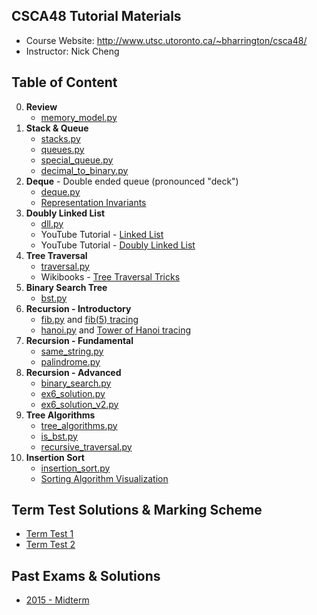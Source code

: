 CSCA48 Tutorial Materials
---------------
+ Course Website: http://www.utsc.utoronto.ca/~bharrington/csca48/
+ Instructor: Nick Cheng


Table of Content
---------------
0. <b>Review</b>
    + [memory_model.py](./00_Review/memory_model.py)
1. <b>Stack & Queue</b>
    + [stacks.py](./01_Stack_Queue/stacks.py)
    + [queues.py](./01_Stack_Queue/queues.py)
    + [special_queue.py](./01_Stack_Queue/special_queue.py)
    + [decimal_to_binary.py](./01_Stack_Queue/decimal_to_binary.py)
2. <b>Deque</b> - Double ended queue (pronounced "deck")
	+ [deque.py](./02_Deque/deque.py)
	+ [Representation Invariants](https://www.cs.cmu.edu/~rwh/introsml/techniques/repinv.htm)
3. <b>Doubly Linked List</b>
	+ [dll.py](./03_Doubly_Linked_List/dll.py)
	+ YouTube Tutorial - [Linked List](https://www.youtube.com/watch?v=Ast5sKQXxEU)
	+ YouTube Tutorial - [Doubly Linked List](https://www.youtube.com/watch?v=sDP_pReYNEc)
4. <b>Tree Traversal</b>
    + [traversal.py](./04_Tree_Traversal/traversal.py)
    + Wikibooks - [Tree Traversal Tricks](https://en.wikibooks.org/wiki/A-level_Computing_2009/AQA/Problem_Solving,_Programming,_Operating_Systems,_Databases_and_Networking/Programming_Concepts/Tree_traversal_algorithms_for_a_binary_tree)
5. <b>Binary Search Tree</b>
    + [bst.py](./05_Binary_Search_Tree/bst.py)
6. <b>Recursion - Introductory</b>
    + [fib.py](./06_Recursion/fib.py) and [fib(5) tracing](./06_Recursion/fib_trace.jpg)
    + [hanoi.py](./06_Recursion/hanoi.py) and [Tower of Hanoi tracing](./06_Recursion/hanoi_trace.jpg)
7. <b>Recursion - Fundamental</b>
    + [same_string.py](./07_MoreRecursion/same_string.py)
    + [palindrome.py](./07_MoreRecursion/palindrome.py)
8. <b>Recursion - Advanced</b>
    + [binary_search.py](./08_EvenMoreRecursion/binary_search.py)
    + [ex6_solution.py](./08_EvenMoreRecursion/ex6_solution.py)
    + [ex6_solution_v2.py](./08_EvenMoreRecursion/ex6_solution_v2.py)
9. <b>Tree Algorithms</b>
    + [tree_algorithms.py](./09_Tree_Algorithms/tree_algorithms.py)
    + [is_bst.py](./09_Tree_Algorithms/is_bst.py)
    + [recursive_traversal.py](./09_Tree_Algorithms/recursive_traversal.py)
10. <b>Insertion Sort</b>
    + [insertion_sort.py](./10_Insertion_Sort/insertion_sort.py)
    + [Sorting Algorithm Visualization](https://www.cs.usfca.edu/~galles/visualization/ComparisonSort.html)

Term Test Solutions & Marking Scheme
---------------
+ [Term Test 1](./TT1_solution_W2017.md)
+ [Term Test 2](./TT2_solution_W2017.md)


Past Exams & Solutions
---------------
+ [2015 - Midterm](./TT_solution_W2015.md)
